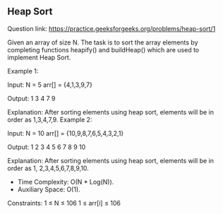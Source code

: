 ## Heap Sort 

Question link: https://practice.geeksforgeeks.org/problems/heap-sort/1

Given an array of size N. The task is to sort the array elements by completing functions heapify() and buildHeap() which are used to implement Heap Sort.

Example 1:

Input:
N = 5
arr[] = {4,1,3,9,7}

Output:
1 3 4 7 9

Explanation:
After sorting elements
using heap sort, elements will be
in order as 1,3,4,7,9.
Example 2:

Input:
N = 10
arr[] = {10,9,8,7,6,5,4,3,2,1}

Output:
1 2 3 4 5 6 7 8 9 10

Explanation:
After sorting elements
using heap sort, elements will be
in order as 1, 2,3,4,5,6,7,8,9,10.

- Time Complexity: O(N * Log(N)).
- Auxiliary Space: O(1).

Constraints:
1 ≤ N ≤ 106
1 ≤ arr[i] ≤ 106


